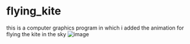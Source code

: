 # flying_kite
this is a computer graphics program in which i added the animation for flying the kite in the sky
![image](https://user-images.githubusercontent.com/78496962/206743655-3a94bb1f-b061-452d-9343-f0b67bceaf45.png)
